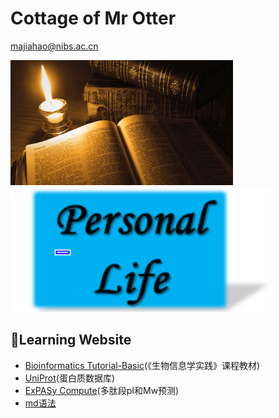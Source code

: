 # Cottage of Mr Otter
majiahao@nibs.ac.cn


<img src="书籍_mh1517477372998.jpg" height="200" style="margin-left:0em"><img src="personal life.png" height="200" >

## 📖Learning Website
  * [Bioinformatics Tutorial-Basic](https://lulab2.gitbook.io/teaching/)(《生物信息学实践》课程教材)
  * [UniProt](https://www.uniprot.org/)(蛋白质数据库)
  * [ExPASy Compute](https://web.expasy.org/compute_pi/)(多肽段pI和Mw预测)
  * [md语法](https://github.com/adam-p/markdown-here/wiki/Markdown-Cheatsheet)
